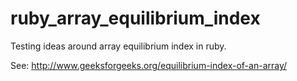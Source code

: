 # ruby_array_equilibrium_index

Testing ideas around array equilibrium index in ruby.

See: http://www.geeksforgeeks.org/equilibrium-index-of-an-array/
